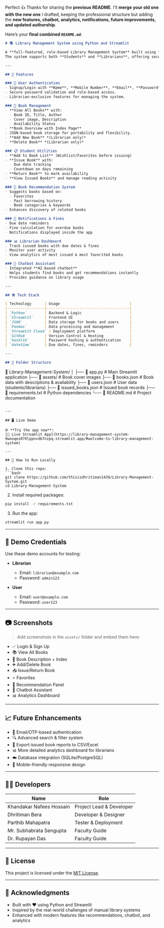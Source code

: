 Perfect 👍 Thanks for sharing the **previous README**. I’ll **merge your old one with the new one** I drafted, keeping the professional structure but adding the **new features, chatbot, analytics, notifications, future improvements, and updated authorship**.

Here’s your **final combined `README.md`**:

```markdown
# 📚 Library Management System using Python and Streamlit

A **full-featured, role-based Library Management System** built using **Python** and **Streamlit**, designed to digitize and automate library operations such as book issuing, returns, viewing, recommendations, and more.  
The system supports both **Students** and **Librarians**, offering secure login, detailed book previews, personalized recommendations, real-time notifications, chatbot assistance, and data stored in **JSON** format.

---

## 🚀 Features

### 🔐 User Authentication
- Signup/Login with **Name**, **Mobile Number**, **Email**, **Password**, and **Role** (Student/Librarian/Others).  
- Secure password validation and role-based access.  
- Librarian-exclusive features for managing the system.  

### 📖 Book Management
- **View All Books** with:
  - Book ID, Title, Author
  - Cover image, Description
  - Availability Status
- **Book Overview with Index Page**  
- JSON-based book storage for portability and flexibility.  
- **Add New Book** *(Librarian only)*  
- **Delete Book** *(Librarian only)*  

### 📋 Student Utilities
- **Add to Book List** (Wishlist/Favorites before issuing)  
- **Issue Book** with:
  - Due date tracking  
  - Countdown on days remaining  
- **Return Book** to mark availability  
- **View Issued Books** and manage reading activity  

### 🤖 Book Recommendation System
- Suggests books based on:
  - Favorites  
  - Past borrowing history  
  - Book categories & keywords  
- Enhances discovery of related books  

### 🔔 Notifications & Fines
- Due date reminders  
- Fine calculation for overdue books  
- Notifications displayed inside the app  

### 📊 Librarian Dashboard
- Track issued books with due dates & fines  
- Monitor user activity  
- View analytics of most issued & most favorited books  

### 💬 Chatbot Assistant
- Integrated **AI-based chatbot**  
- Helps students find books and get recommendations instantly  
- Provides guidance on library usage  

---

## 🛠️ Tech Stack

| Technology      | Usage                                |
|-----------------|--------------------------------------|
| `Python`        | Backend & Logic                      |
| `Streamlit`     | Frontend UI                          |
| `JSON`          | Data storage for books and users     |
| `Pandas`        | Data processing and management       |
| `Streamlit Cloud` | Deployment platform                |
| `GitHub`        | Version Control & Hosting            |
| `hashlib`       | Password hashing & authentication    |
| `datetime`      | Due dates, fines, reminders          |

---

## 📂 Folder Structure

```

📁 Library-Management-System/
│
├── 📄 app.py                  # Main Streamlit application
├── 📁 assets/                 # Book cover images
├── 📄 books.json              # Book data with descriptions & availability
├── 📄 users.json              # User data (students/librarians)
├── 📄 issued\_books.json       # Issued book records
├── 📄 requirements.txt        # Python dependencies
└── 📄 README.md               # Project documentation

````

---

## 🖥️ Live Demo

🌐 **Try the app now**:  
[🔗 Live Streamlit App](https://library-management-system-9wooqes876lppnvdb7nzpq.streamlit.app/#welcome-to-library-management-system)  

---

## 📌 How to Run Locally

1. Clone this repo:
```bash
git clone https://github.com/thisisdhritiman1439/Library-Management-System.git
cd Library-Management-System
````

2. Install required packages:

```bash
pip install -r requirements.txt
```

3. Run the app:

```bash
streamlit run app.py
```

---

## 📂 Demo Credentials

Use these demo accounts for testing:

* **Librarian**

  * Email: `librarian@example.com`
  * Password: `admin123`

* **User**

  * Email: `user@example.com`
  * Password: `user123`

---

## 📷 Screenshots

> Add screenshots in the `assets/` folder and embed them here:

* ✅ Login & Sign Up
* 📚 View All Books
* 📘 Book Description + Index
* ➕ Add/Delete Book
* 📥 Issue/Return Book
* ⭐ Favorites
* 🤖 Recommendation Panel
* 💬 Chatbot Assistant
* 📊 Analytics Dashboard

---

## 📈 Future Enhancements

* 📧 Email/OTP-based authentication
* 🔍 Advanced search & filter system
* 🧾 Export issued book reports to CSV/Excel
* 📊 More detailed analytics dashboard for librarians
* ☁️ Database integration (SQLite/PostgreSQL)
* 📱 Mobile-friendly responsive design

---

## 👨‍💻 Developers

| Name                     | Role                     |
| ------------------------ | ------------------------ |
| Khandakar Nafees Hossain | Project Lead & Developer |
| Dhritiman Bera           | Developer & Designer     |
| Parthib Mahapatra        | Tester & Deployment      |
| Mr. Subhabrata Sengupta  | Faculty Guide            |
| Dr. Rupayan Das          | Faculty Guide            |

---

## 📜 License

This project is licensed under the [MIT License](LICENSE).

---

## 🤝 Acknowledgments

* Built with ❤️ using Python and Streamlit
* Inspired by the real-world challenges of manual library systems
* Enhanced with modern features like recommendations, chatbot, and analytics
